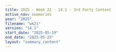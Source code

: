 ```yaml
---
title: 2025 - Week 21 - 14.1 - 3rd Party Content
active_nav: summaries
year: "2025"
filename: "wk21"
version: "14.1"
start_date: "2025-05-19"
end_date: "2025-05-25"
layout: "summary_content"
---
```


